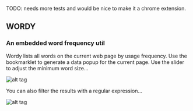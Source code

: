 TODO: needs more tests and would be nice to make it a chrome extension.

## WORDY
### An embedded word frequency util

Wordy lists all words on the current web page by usage frequency. Use the bookmarklet to generate a data popup for the current page. Use the slider to adjust the minimum word size...

![alt tag](https://raw.github.com/angus-c/wordy/master/demo.png)

You can also filter the results with a regular expression...

![alt tag](https://raw.github.com/angus-c/wordy/master/demo2.png)


